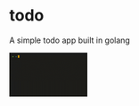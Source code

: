 # todo

A simple todo app built in golang


<img style="max-width:10em;" src="./assets/demo.gif" alt="jim">
